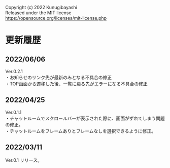 Copyright (c) 2022 Kunugibayashi  
Released under the MIT license  
https://opensource.org/licenses/mit-license.php  

# 更新履歴
## 2022/06/06
Ver.0.2.1  
・お知らせのリンク先が最新のみとなる不具合の修正  
・TOP画面から遷移した後、一覧に戻る先がエラーになる不具合の修正  

## 2022/04/25
Ver.0.1.1  
・チャットルームでスクロールバーが表示された際に、画面がずれてしまう問題の修正。  
・チャットルームをフレームありとフレームなしを選択できるように修正。  
  
## 2022/03/11
Ver.0.1 リリース。  
